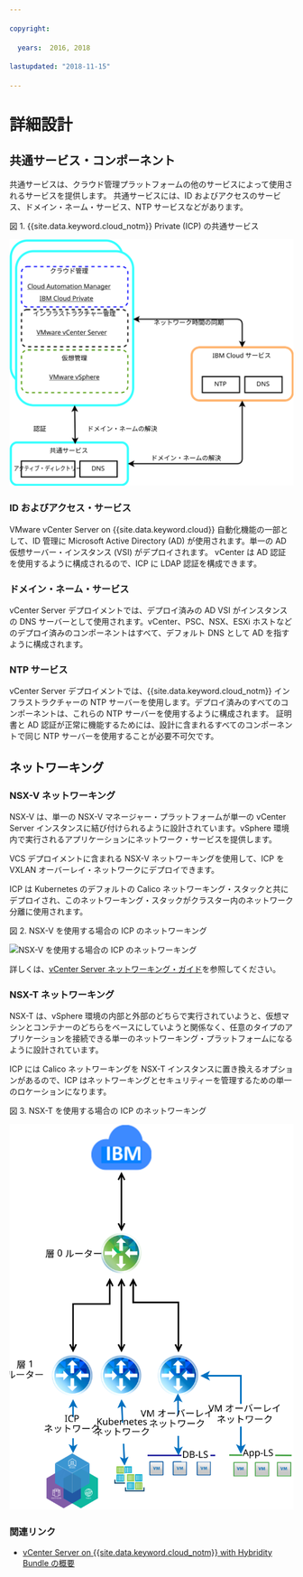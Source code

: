 ```yaml
---

copyright:

  years:  2016, 2018

lastupdated: "2018-11-15"

---
```


# 詳細設計

## 共通サービス・コンポーネント
共通サービスは、クラウド管理プラットフォームの他のサービスによって使用されるサービスを提供します。 共通サービスには、ID およびアクセスのサービス、ドメイン・ネーム・サービス、NTP サービスなどがあります。

図 1. {{site.data.keyword.cloud_notm}} Private (ICP) の共通サービス

![ICP 共通サービス](vcsicp-icp-commonservices.svg)

### ID およびアクセス・サービス
VMware vCenter Server on {{site.data.keyword.cloud}} 自動化機能の一部として、ID 管理に Microsoft Active Directory (AD) が使用されます。単一の AD 仮想サーバー・インスタンス (VSI) がデプロイされます。 vCenter は AD 認証を使用するように構成されるので、ICP に LDAP 認証を構成できます。

###	ドメイン・ネーム・サービス
vCenter Server デプロイメントでは、デプロイ済みの AD VSI がインスタンスの DNS サーバーとして使用されます。vCenter、PSC、NSX、ESXi ホストなどのデプロイ済みのコンポーネントはすべて、デフォルト DNS として AD を指すように構成されます。

###	NTP サービス
vCenter Server デプロイメントでは、{{site.data.keyword.cloud_notm}} インフラストラクチャーの NTP サーバーを使用します。デプロイ済みのすべてのコンポーネントは、これらの NTP サーバーを使用するように構成されます。 証明書と AD 認証が正常に機能するためには、設計に含まれるすべてのコンポーネントで同じ NTP サーバーを使用することが必要不可欠です。

## ネットワーキング

### NSX-V ネットワーキング

NSX-V は、単一の NSX-V マネージャー・プラットフォームが単一の vCenter Server インスタンスに結び付けられるように設計されています。vSphere 環境内で実行されるアプリケーションにネットワーク・サービスを提供します。

VCS デプロイメントに含まれる NSX-V ネットワーキングを使用して、ICP を VXLAN オーバーレイ・ネットワークにデプロイできます。

ICP は Kubernetes のデフォルトの Calico ネットワーキング・スタックと共にデプロイされ、このネットワーキング・スタックがクラスター内のネットワーク分離に使用されます。

図 2. NSX-V を使用する場合の ICP のネットワーキング

![NSX-V を使用する場合の ICP のネットワーキング](vcsicp-nsxv-networking.svg)

詳しくは、[vCenter Server ネットワーキング・ガイド](../vcsnsxt/vcsnsxt-intro.html)を参照してください。

### NSX-T ネットワーキング

NSX-T は、vSphere 環境の内部と外部のどちらで実行されていようと、仮想マシンとコンテナーのどちらをベースにしていようと関係なく、任意のタイプのアプリケーションを接続できる単一のネットワーキング・プラットフォームになるように設計されています。

ICP には Calico ネットワーキングを NSX-T インスタンスに置き換えるオプションがあるので、ICP はネットワーキングとセキュリティーを管理するための単一のロケーションになります。

図 3. NSX-T を使用する場合の ICP のネットワーキング

![NSX-T を使用する場合の ICP のネットワーキング](vcsicp-icp-nsxt-networking.svg)

### 関連リンク

* [vCenter Server on {{site.data.keyword.cloud_notm}} with Hybridity Bundle の概要](../vcs/vcs-hybridity-intro.html)
